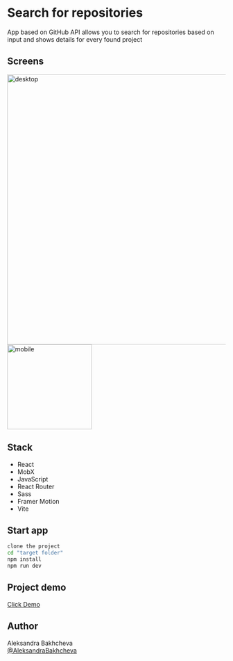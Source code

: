 # Search for repositories 

App based on GitHub API allows you to search for repositories based on input and shows details for every found project

## Screens

<img width="621" alt="desktop" src="https://github.com/AleksandraBakhcheva/github-search_vite-app/assets/76097160/290b1a3b-d6c7-40a3-a88c-3d8453547a40">
<img width="195" alt="mobile" src="https://github.com/AleksandraBakhcheva/github-search_vite-app/assets/76097160/376a0882-d094-4e23-bedd-b0b21153b088">

## Stack

- React
- MobX
- JavaScript
- React Router
- Sass
- Framer Motion
- Vite
  
## Start app

```bash
clone the project
cd "target folder"
npm install
npm run dev
```

## Project demo

<a target="_blank" href="https://aleksandrabakhcheva.github.io/github-search_vite-app/">Click Demo</a>

## Author

Aleksandra Bakhcheva<br>
[@AleksandraBakhcheva](https://github.com/AleksandraBakhcheva)
